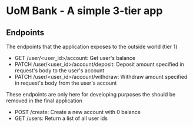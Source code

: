 # UoM Bank - A simple 3-tier app

## Endpoints

The endpoints that the application exposes to the outside world (tier 1)
- GET /user/<user_id>/account: Get user's balance
- PATCH /user/<user_id>/account/deposit: Deposit amount specified in request's body to the user's account
- PATCH /user/<user_id>/account/withdraw: Withdraw amount specified in request's body from the user's account

These endpoints are only here for developing purposes the should be removed in the final application
- POST /create: Create a new account with 0 balance
- GET /users: Return a list of all user ids